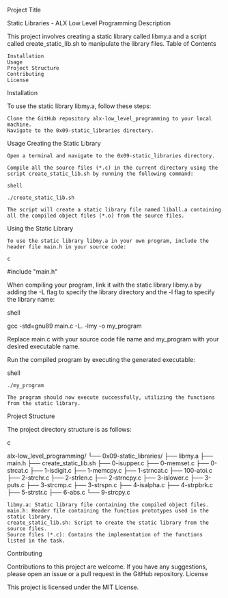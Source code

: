 Project Title

Static Libraries - ALX Low Level Programming
Description

This project involves creating a static library called libmy.a and a script called create_static_lib.sh to manipulate the library files.
Table of Contents

    Installation
    Usage
    Project Structure
    Contributing
    License

Installation

To use the static library libmy.a, follow these steps:

    Clone the GitHub repository alx-low_level_programming to your local machine.
    Navigate to the 0x09-static_libraries directory.

Usage
Creating the Static Library

    Open a terminal and navigate to the 0x09-static_libraries directory.

    Compile all the source files (*.c) in the current directory using the script create_static_lib.sh by running the following command:

    shell

    ./create_static_lib.sh

    The script will create a static library file named liball.a containing all the compiled object files (*.o) from the source files.

Using the Static Library

    To use the static library libmy.a in your own program, include the header file main.h in your source code:

    c

#include "main.h"

When compiling your program, link it with the static library libmy.a by adding the -L flag to specify the library directory and the -l flag to specify the library name:

shell

gcc -std=gnu89 main.c -L. -lmy -o my_program

Replace main.c with your source code file name and my_program with your desired executable name.

Run the compiled program by executing the generated executable:

shell

    ./my_program

    The program should now execute successfully, utilizing the functions from the static library.

Project Structure

The project directory structure is as follows:

c

alx-low_level_programming/
└── 0x09-static_libraries/
    ├── libmy.a
    ├── main.h
    ├── create_static_lib.sh
    ├── 0-isupper.c
    ├── 0-memset.c
    ├── 0-strcat.c
    ├── 1-isdigit.c
    ├── 1-memcpy.c
    ├── 1-strncat.c
    ├── 100-atoi.c
    ├── 2-strchr.c
    ├── 2-strlen.c
    ├── 2-strncpy.c
    ├── 3-islower.c
    ├── 3-puts.c
    ├── 3-strcmp.c
    ├── 3-strspn.c
    ├── 4-isalpha.c
    ├── 4-strpbrk.c
    ├── 5-strstr.c
    ├── 6-abs.c
    └── 9-strcpy.c

    libmy.a: Static library file containing the compiled object files.
    main.h: Header file containing the function prototypes used in the static library.
    create_static_lib.sh: Script to create the static library from the source files.
    Source files (*.c): Contains the implementation of the functions listed in the task.

Contributing

Contributions to this project are welcome. If you have any suggestions, please open an issue or a pull request in the GitHub repository.
License

This project is licensed under the MIT License.
